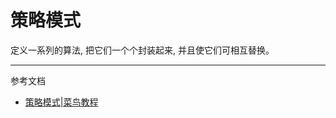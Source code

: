 # 策略模式

定义一系列的算法, 把它们一个个封装起来, 并且使它们可相互替换。

--- 
参考文档
- [策略模式|菜鸟教程](https://www.runoob.com/design-pattern/strategy-pattern.html)